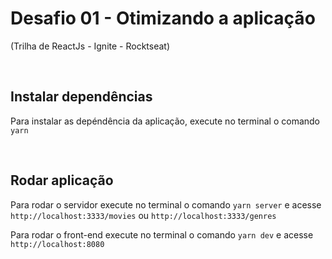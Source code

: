 # Desafio 01 - Otimizando a aplicação
(Trilha de ReactJs - Ignite - Rocktseat)

<br>

## Instalar dependências
Para instalar as depéndência da aplicação, execute no terminal o comando `yarn`

<br>

## Rodar aplicação
Para rodar o servidor execute no terminal o comando `yarn server` e acesse `http://localhost:3333/movies` ou `http://localhost:3333/genres`

Para rodar o front-end execute no terminal o comando `yarn dev` e acesse `http://localhost:8080`

